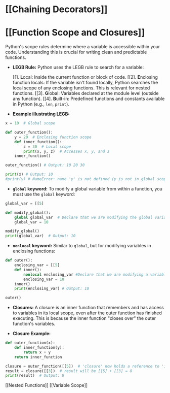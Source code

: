 # [[Chaining Decorators]]
# [[Function Scope and Closures]] 
Python's scope rules determine where a variable is accessible within your code.  Understanding this is crucial for writing clean and predictable functions.

* **LEGB Rule:** Python uses the LEGB rule to search for a variable:

    [[1. **L**ocal: Inside the current function or block of code.
    [[2]. **E**nclosing function locals: If the variable isn't found locally, Python searches the local scope of any enclosing functions. This is relevant for nested functions.
    [[3]. **G**lobal: Variables declared at the module level (outside any function).
    [[4]. **B**uilt-in: Predefined functions and constants available in Python (e.g., `len`, `print`).


* **Example illustrating LEGB:**

```python
x = 10  # Global scope

def outer_function():
    y = 20  # Enclosing function scope
    def inner_function():
        z = 30  # Local scope
        print(x, y, z)  # Accesses x, y, and z
    inner_function()

outer_function() # Output: 10 20 30

print(x) # Output: 10
#print(y) # NameError: name 'y' is not defined (y is not in global scope)
```


* **`global` keyword:** To modify a global variable from within a function, you must use the `global` keyword:

```python
global_var = [[5]

def modify_global():
    global global_var  # Declare that we are modifying the global variable
    global_var = 10

modify_global()
print(global_var)  # Output: 10
```


* **`nonlocal` keyword:**  Similar to `global`, but for modifying variables in enclosing functions:

```python
def outer():
    enclosing_var = [[5]
    def inner():
        nonlocal enclosing_var #Declare that we are modifying a variable in the enclosing scope
        enclosing_var = 10
    inner()
    print(enclosing_var) # Output: 10

outer()
```

* **Closures:** A closure is an inner function that remembers and has access to variables in its local scope, even after the outer function has finished executing.  This is because the inner function "closes over" the outer function's variables.


* **Closure Example:**

```python
def outer_function(x):
    def inner_function(y):
        return x + y
    return inner_function

closure = outer_function([[5])  # 'closure' now holds a reference to 'inner_function' with x=[[5]
result = closure([[3])  # result will be [[5] + [[3] = 8
print(result)  # Output: 8
```


[[Nested Functions]]
[[Variable Scope]]

